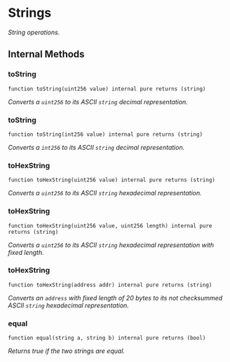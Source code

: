 # Strings

_String operations._

## Internal Methods

### toString

```solidity
function toString(uint256 value) internal pure returns (string)
```

_Converts a `uint256` to its ASCII `string` decimal representation._

### toString

```solidity
function toString(int256 value) internal pure returns (string)
```

_Converts a `int256` to its ASCII `string` decimal representation._

### toHexString

```solidity
function toHexString(uint256 value) internal pure returns (string)
```

_Converts a `uint256` to its ASCII `string` hexadecimal representation._

### toHexString

```solidity
function toHexString(uint256 value, uint256 length) internal pure returns (string)
```

_Converts a `uint256` to its ASCII `string` hexadecimal representation with fixed length._

### toHexString

```solidity
function toHexString(address addr) internal pure returns (string)
```

_Converts an `address` with fixed length of 20 bytes to its not checksummed ASCII `string` hexadecimal representation._

### equal

```solidity
function equal(string a, string b) internal pure returns (bool)
```

_Returns true if the two strings are equal._

